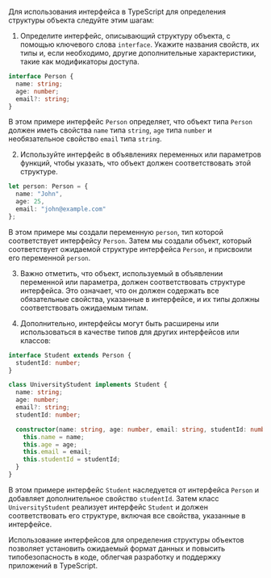 Для использования интерфейса в TypeScript для определения структуры объекта следуйте этим шагам:

1. Определите интерфейс, описывающий структуру объекта, с помощью ключевого слова `interface`. Укажите названия свойств, их типы и, если необходимо, другие дополнительные характеристики, такие как модификаторы доступа.
```typescript
interface Person {
  name: string;
  age: number;
  email?: string;
}
```
В этом примере интерфейс `Person` определяет, что объект типа `Person` должен иметь свойства `name` типа `string`, `age` типа `number` и необязательное свойство `email` типа `string`.

2. Используйте интерфейс в объявлениях переменных или параметров функций, чтобы указать, что объект должен соответствовать этой структуре.
```typescript
let person: Person = {
  name: "John",
  age: 25,
  email: "john@example.com"
};
```
В этом примере мы создали переменную `person`, тип которой соответствует интерфейсу `Person`. Затем мы создали объект, который соответствует ожидаемой структуре интерфейса `Person`, и присвоили его переменной `person`.

3. Важно отметить, что объект, используемый в объявлении переменной или параметра, должен соответствовать структуре интерфейса. Это означает, что он должен содержать все обязательные свойства, указанные в интерфейсе, и их типы должны соответствовать ожидаемым типам.

4. Дополнительно, интерфейсы могут быть расширены или использоваться в качестве типов для других интерфейсов или классов:
```typescript
interface Student extends Person {
  studentId: number;
}

class UniversityStudent implements Student {
  name: string;
  age: number;
  email?: string;
  studentId: number;

  constructor(name: string, age: number, email: string, studentId: number) {
    this.name = name;
    this.age = age;
    this.email = email;
    this.studentId = studentId;
  }
}
```
В этом примере интерфейс `Student` наследуется от интерфейса `Person` и добавляет дополнительное свойство `studentId`. Затем класс `UniversityStudent` реализует интерфейс `Student` и должен соответствовать его структуре, включая все свойства, указанные в интерфейсе.

Использование интерфейсов для определения структуры объектов позволяет установить ожидаемый формат данных и повысить типобезопасность в коде, облегчая разработку и поддержку приложений в TypeScript.